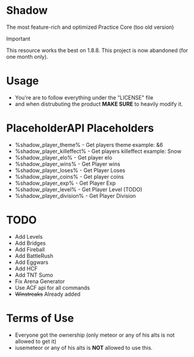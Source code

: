 # Shadow
The most feature-rich and optimized Practice Core (too old version)

> [!IMPORTANT]
> This resource works the best on 1.8.8.
> This project is now abandoned (for one month only).

# Usage
- You're are to follow everything under the "LICENSE" file
- and when distrubuting the product **MAKE SURE** to heavily modify it.

# PlaceholderAPI Placeholders
- %shadow_player_theme% - Get players theme example: &6
- %shadow_player_killeffect% - Get players killeffect example: Snow
- %shadow_player_elo% - Get player elo
- %shadow_player_wins% - Get Player wins
- %shadow_player_loses% - Get Player Loses
- %shadow_player_coins% - Get player coins
- %shadow_player_exp% - Get Player Exp
- %shadow_player_level% - Get Player Level (TODO)
- %shadow_player_division% - Get Player Division

# TODO
- Add Levels
- Add Bridges
- Add Fireball
- Add BattleRush
- Add Eggwars
- Add HCF
- Add TNT Sumo
- Fix Arena Generator
- Use ACF api for all commands
- ~~Winstreaks~~ Already added

# Terms of Use
- Everyone got the ownership (only meteor or any of his alts is not allowed to get it)
- iusemeteor or any of his alts is **NOT** allowed to use this.
